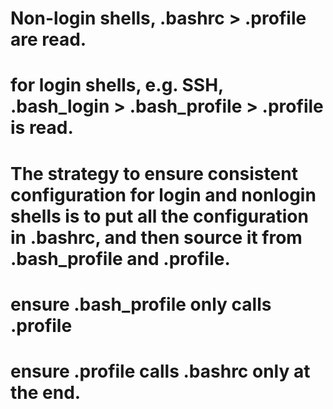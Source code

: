 
# Non-login shells, .bashrc > .profile are read.
# for login shells, e.g. SSH, .bash_login > .bash_profile > .profile is read.

# The strategy to ensure consistent configuration for login and nonlogin shells is to put all the configuration in .bashrc, and then source it from .bash_profile and .profile.

# ensure .bash_profile only calls .profile
# ensure .profile calls .bashrc only at the end.
